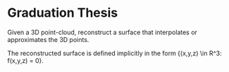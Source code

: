 # Graduation Thesis
Given a 3D point-cloud, reconstruct a surface that interpolates or approximates the 3D points.

The reconstructed surface is defined implicitly in the form {(x,y,z) \in R^3: f(x,y,z) = 0}.
